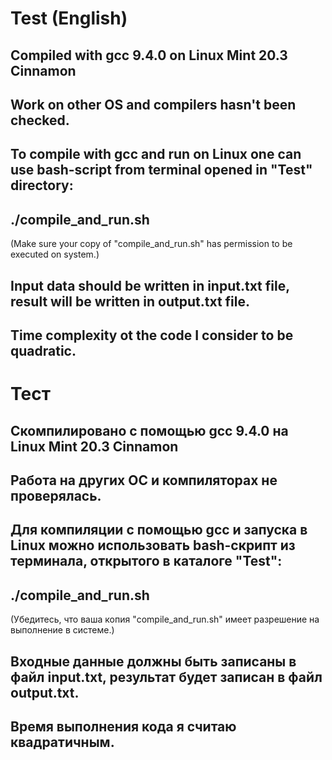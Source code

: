 # Test (English)
## Compiled with gcc 9.4.0 on Linux Mint 20.3 Cinnamon
## Work on other OS and compilers hasn't been checked.
## To compile with gcc and run on Linux one can use bash-script from terminal opened in "Test" directory:

## ./compile_and_run.sh

(Make sure your copy of "compile_and_run.sh" has permission to be executed on system.)

## Input data should be written in input.txt file, result will be written in output.txt file.
## Time complexity ot the code I consider to be quadratic.

# Тест
## Скомпилировано с помощью gcc 9.4.0 на Linux Mint 20.3 Cinnamon
## Работа на других ОС и компиляторах не проверялась.
## Для компиляции с помощью gcc и запуска в Linux можно использовать bash-скрипт из терминала, открытого в каталоге "Test":

## ./compile_and_run.sh

(Убедитесь, что ваша копия "compile_and_run.sh" имеет разрешение на выполнение в системе.)

## Входные данные должны быть записаны в файл input.txt, результат будет записан в файл output.txt.
## Время выполнения кода я считаю квадратичным.
